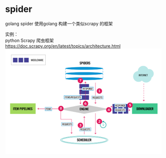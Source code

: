 # spider
golang spider
使用golang 构建一个类似scrapy 的框架<br>

实例：<br>
python Scrapy 爬虫框架<br>
https://doc.scrapy.org/en/latest/topics/architecture.html<br>
![Image text](https://github.com/mffjin/spider/blob/master/image/spider.jpeg)
